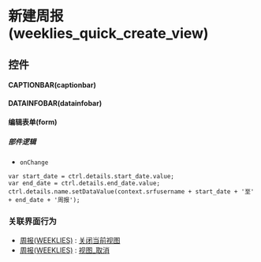 # 新建周报(weeklies_quick_create_view)  <!-- {docsify-ignore-all} -->



## 控件
#### CAPTIONBAR(captionbar)
#### DATAINFOBAR(datainfobar)
#### 编辑表单(form)

##### 部件逻辑
* `onChange`
```
var start_date = ctrl.details.start_date.value;
var end_date = ctrl.details.end_date.value;
ctrl.details.name.setDataValue(context.srfusername + start_date + '至' + end_date + '周报');

```


### 关联界面行为
  * [周报(WEEKLIES)](module/crm/weeklies) : [关闭当前视图](module/crm/weeklies#界面行为)
  * [周报(WEEKLIES)](module/crm/weeklies) : [视图_取消](module/crm/weeklies#界面行为)

<script>
 const { createApp } = Vue
  createApp({
    data() {
      return {

      }
    }
  }).use(ElementPlus).mount('#app')
</script>